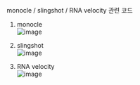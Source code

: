 monocle / slingshot / RNA velocity 관련 코드  

1. monocle  
![image](https://user-images.githubusercontent.com/42495757/116349009-0facae80-a82a-11eb-84f1-46d8382ab22b.png)

2. slingshot  
![image](https://user-images.githubusercontent.com/42495757/116349044-1f2bf780-a82a-11eb-8929-65036e162b68.png)

3. RNA velocity  
![image](https://user-images.githubusercontent.com/42495757/116349071-2a7f2300-a82a-11eb-9320-eb3ab521dba2.png)
